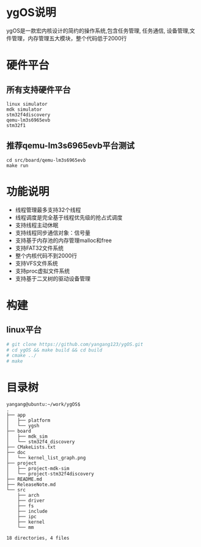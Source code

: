 # ygOS说明

ygOS是一款宏内核设计的简约的操作系统,包含任务管理, 任务通信, 设备管理,文件管理，内存管理五大模块，整个代码低于2000行

# 硬件平台

## 所有支持硬件平台
```
linux simulator  
mdk simulator     
stm32f4discovery 
qemu-lm3s6965evb  
stm32f1     
```

## 推荐qemu-lm3s6965evb平台测试
```
cd src/board/qemu-lm3s6965evb
make run
```
      
# 功能说明
- 线程管理最多支持32个线程
- 线程调度是完全基于线程优先级的抢占式调度
- 支持线程主动休眠
- 支持线程同步通信对象：信号量
- 支持基于内存池的内存管理malloc和free
- 支持FAT32文件系统
- 整个内核代码不到2000行
- 支持VFS文件系统
- 支持proc虚拟文件系统
- 支持基于二叉树的驱动设备管理

# 构建

## linux平台
```sh
# git clone https://github.com/yangang123/ygOS.git
# cd ygOS && make build && cd build
# cmake ../
# make 
```


# 目录树
```
yangang@ubuntu:~/work/ygOS$
.
├── app
│   ├── platform
│   └── ygsh
├── board
│   ├── mdk_sim
│   └── stm32f4_discovery
├── CMakeLists.txt
├── doc
│   └── kernel_list_graph.png
├── project
│   ├── project-mdk-sim
│   └── project-stm32f4discovery
├── README.md
├── ReleaseNote.md
└── src
    ├── arch
    ├── driver
    ├── fs
    ├── include
    ├── ipc
    ├── kernel
    └── mm

18 directories, 4 files
```



